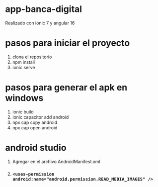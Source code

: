 # app-banca-digital
Realizado con ionic 7 y angular 16

# pasos para iniciar el proyecto
1. clona el repositorio
2. npm install
3. ionic serve

# pasos para generar el apk en windows
1. ionic build
2. ionic capacitor add android
3. npx cap copy android
4. npx cap open android

# android studio
1. Agregar en el archivo AndroidManifest.xml
2. ### `<uses-permission android:name="android.permission.READ_MEDIA_IMAGES" />`
   
